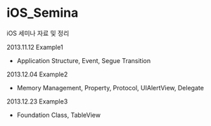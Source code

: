 iOS_Semina
==========

iOS 세미나 자료 및 정리

2013.11.12
Example1
 - Application Structure, Event, Segue Transition

2013.12.04
Example2
 - Memory Management, Property, Protocol, UIAlertView, Delegate
 
2013.12.23
Example3
 - Foundation Class, TableView